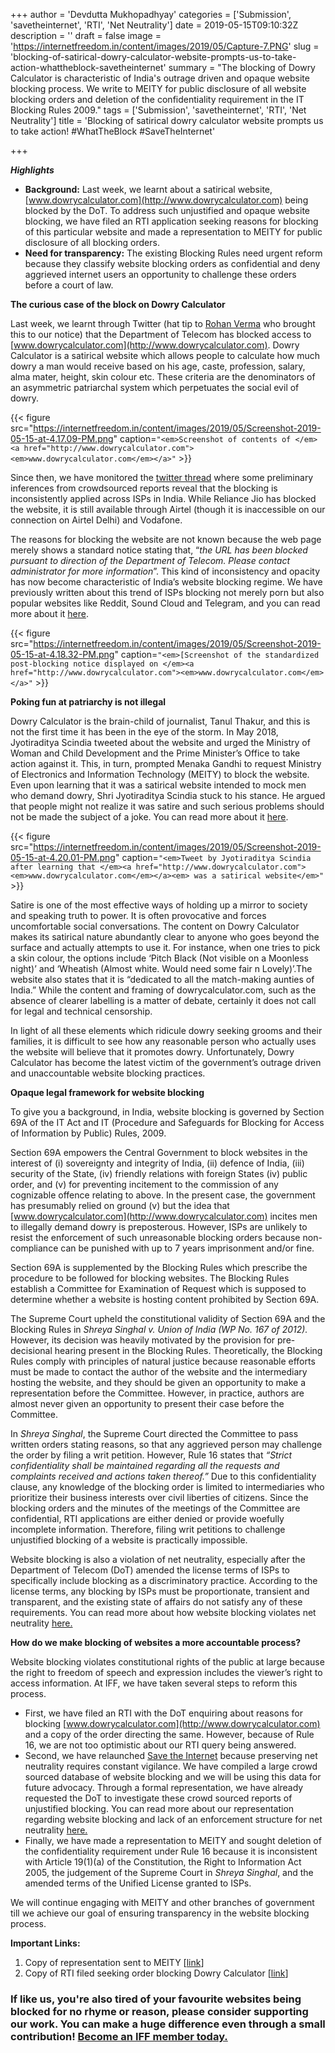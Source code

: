 +++
author = 'Devdutta Mukhopadhyay'
categories = ['Submission', 'savetheinternet', 'RTI', 'Net Neutrality']
date = 2019-05-15T09:10:32Z
description = ''
draft = false
image = 'https://internetfreedom.in/content/images/2019/05/Capture-7.PNG'
slug = 'blocking-of-satirical-dowry-calculator-website-prompts-us-to-take-action-whattheblock-savetheinternet'
summary = "The blocking of Dowry Calculator is characteristic of India's outrage driven and opaque website blocking process. We write to MEITY for public disclosure of all website blocking orders and deletion of the confidentiality requirement in the IT Blocking Rules 2009."
tags = ['Submission', 'savetheinternet', 'RTI', 'Net Neutrality']
title = 'Blocking of satirical dowry calculator website prompts us to take action! #WhatTheBlock #SaveTheInternet'

+++


**_Highlights_**

* ****Background:**** Last week, we learnt about a satirical website, [www.dowrycalculator.com](http://www.dowrycalculator.com) being blocked by the DoT.  To address such unjustified and opaque website blocking, we have filed an RTI application seeking reasons for blocking of this particular website and made a representation to MEITY for public disclosure of all blocking orders.
* **Need for transparency:** The existing Blocking Rules need urgent reform because they classify website blocking orders as confidential and deny aggrieved internet users an opportunity to challenge these orders before a court of law.

**The curious case of the block on Dowry Calculator**

Last week, we learnt through Twitter (hat tip to [Rohan Verma](https://twitter.com/rhnvrm) who brought this to our notice) that the Department of Telecom has blocked access to [www.dowrycalculator.com](http://www.dowrycalculator.com). Dowry Calculator is a satirical website which allows people to calculate how much dowry a man would receive based on his age, caste, profession, salary, alma mater, height, skin colour etc. These criteria are the denominators of an asymmetric patriarchal system which perpetuates the social evil of dowry.

{{< figure src="https://internetfreedom.in/content/images/2019/05/Screenshot-2019-05-15-at-4.17.09-PM.png" caption=`"<em>Screenshot of contents of </em><a href="http://www.dowrycalculator.com"><em>www.dowrycalculator.com</em></a>"` >}}

Since then, we have monitored the [twitter thread](https://twitter.com/rhnvrm/status/1124754245066977280) where some preliminary inferences from crowdsourced reports reveal that the blocking is inconsistently applied across ISPs in India.  While Reliance Jio has blocked the website, it is still available through Airtel (though it is inaccessible on our connection on Airtel Delhi) and Vodafone.

The reasons for blocking the website are not known because the web page merely shows a standard notice stating that, “_the URL has been blocked pursuant to direction of the Department of Telecom. Please contact administrator for more information_”. This kind of inconsistency and opacity has now become characteristic of India’s website blocking regime. We have previously written about this trend of ISPs blocking not merely porn but also popular websites like Reddit, Sound Cloud and Telegram, and you can read more about it [here](https://internetfreedom.in/what-a-week-updates-from-savetheinternet-on-website-blocking/).

{{< figure src="https://internetfreedom.in/content/images/2019/05/Screenshot-2019-05-15-at-4.18.32-PM.png" caption=`"<em>[Screenshot of the standardized post-blocking notice displayed on </em><a href="http://www.dowrycalculator.com"><em>www.dowrycalculator.com</em></a>"` >}}

**Poking fun at patriarchy is not illegal**

Dowry Calculator is the brain-child of journalist, Tanul Thakur, and this is not the first time it has been in the eye of the storm. In May 2018, Jyotiraditya Scindia tweeted about the website and urged the Ministry of Woman and Child Development and the Prime Minister’s Office to take action against it. This, in turn, prompted Menaka Gandhi to request Ministry of Electronics and Information Technology (MEITY) to block the website. Even upon learning that it was a satirical website intended to mock men who demand dowry, Shri Jyotiraditya Scindia stuck to his stance. He argued that people might not realize it was satire and such serious problems should not be made the subject of a joke. You can read more about it [here](https://www.dailyo.in/variety/dowry-harassment-abuse-deaths-dowry-calculator-ncrb-maneka-gandhi-jyotiraditya-scindia-twitter/story/1/24601.html).

{{< figure src="https://internetfreedom.in/content/images/2019/05/Screenshot-2019-05-15-at-4.20.01-PM.png" caption=`"<em>Tweet by Jyotiraditya Scindia after learning that </em><a href="http://www.dowrycalculator.com"><em>www.dowrycalculator.com</em></a><em> was a satirical website</em>"` >}}

Satire is one of the most effective ways of holding up a mirror to society and speaking truth to power. It is often provocative and forces uncomfortable social conversations. The content on Dowry Calculator makes its satirical nature abundantly clear to anyone who goes beyond the surface and actually attempts to use it. For instance, when one tries to pick a skin colour, the options include ‘Pitch Black (Not visible on a Moonless night)’ and ‘Wheatish (Almost white. Would need some fair n Lovely)’.The website also states that it is “dedicated to all the match-making aunties of India.” While the content and framing of dowrycalculator.com, such as the absence of clearer labelling is a matter of debate, certainly it does not call for legal and technical censorship.

In light of all these elements which ridicule dowry seeking grooms and their families, it is difficult to see how any reasonable person who actually uses the website will believe that it promotes dowry. Unfortunately, Dowry Calculator has become the latest victim of the government’s outrage driven and unaccountable website blocking practices.

**Opaque legal framework for website blocking**

To give you a background, in India, website blocking is governed by Section 69A of the IT Act and IT (Procedure and Safeguards for Blocking for Access of Information by Public) Rules, 2009.

Section 69A empowers the Central Government to block websites in the interest of (i) sovereignty and integrity of India, (ii) defence of India, (iii) security of the State, (iv) friendly relations with foreign States (iv) public order, and (v) for preventing incitement to the commission of any cognizable offence relating to above. In the present case, the government has presumably relied on ground (v) but the idea that [www.dowrycalculator.com](http://www.dowrycalculator.com) incites men to illegally demand dowry is preposterous. However, ISPs are unlikely to resist the enforcement of such unreasonable blocking orders because non-compliance can be punished with up to 7 years imprisonment and/or fine.

Section 69A is supplemented by the Blocking Rules which prescribe the procedure to be followed for blocking websites. The Blocking Rules establish a Committee for Examination of Request which is supposed to determine whether a website is hosting content prohibited by Section 69A.

The Supreme Court upheld the constitutional validity of Section 69A and the Blocking Rules in _Shreya Singhal v. Union of India (WP No. 167 of 2012)._ However, its decision was heavily motivated by the provision for pre-decisional hearing present in the Blocking Rules. Theoretically, the Blocking Rules comply with principles of natural justice because reasonable efforts must be made to contact the author of the website and the intermediary hosting the website, and they should be given an opportunity to make a representation before the Committee. However, in practice, authors are almost never given an opportunity to present their case before the Committee.

In _Shreya Singhal_, the Supreme Court directed the Committee to pass written orders stating reasons, so that any aggrieved person may challenge the order by filing a writ petition. However, Rule 16 states that _“Strict confidentiality shall be maintained regarding all the requests and complaints received and actions taken thereof.”_ Due to this confidentiality clause, any knowledge of the blocking order is limited to intermediaries who prioritize their business interests over civil liberties of citizens. Since the blocking orders and the minutes of the meetings of the Committee are confidential, RTI applications are either denied or provide woefully incomplete information.  Therefore, filing writ petitions to challenge unjustified blocking of a website is practically impossible.

Website blocking is also a violation of net neutrality, especially after the Department of Telecom (DoT) amended the license terms of ISPs to specifically include blocking as a discriminatory practice. According to the license terms, any blocking by ISPs must be proportionate, transient and transparent, and the existing state of affairs do not satisfy any of these requirements. You can read more about how website blocking violates net neutrality [here.](https://internetfreedom.in/what-the-block-our-net-neutrality-rules-require-a-monitoring-and-enforcement-structure/)

**How do we make blocking of websites a more accountable process?**

Website blocking violates constitutional rights of the public at large because the right to freedom of speech and expression includes the viewer’s right to access information. At IFF, we have taken several steps to reform this process.

* First, we have filed an RTI with the DoT enquiring about reasons for blocking [www.dowrycalculator.com](http://www.dowrycalculator.com) and a copy of the order directing the same. However, because of Rule 16, we are not too optimistic about our RTI query being answered.
* Second, we have relaunched [Save the Internet](https://savetheinternet.in/) because preserving net neutrality requires constant vigilance. We have compiled a large crowd sourced database of website blocking and we will be using this data for future advocacy. Through a formal representation, we have already requested the DoT to investigate these crowd sourced reports of unjustified blocking. You can read more about our representation regarding website blocking and lack of an enforcement structure for net neutrality [here.](https://drive.google.com/file/d/1wS1gUa0nl3YLM2Tlhjpej8l97cZan-yZ/view)
* Finally, we have made a representation to MEITY and sought deletion of the confidentiality requirement under Rule 16 because it is inconsistent with Article 19(1)(a) of the Constitution, the Right to Information Act 2005, the judgement of the Supreme Court in _Shreya Singhal_, and the amended terms of the Unified License granted to ISPs.

We will continue engaging with MEITY and other branches of government till we achieve our goal of ensuring transparency in the website blocking process.

**Important Links:**

1. Copy of representation sent to MEITY [[link](https://drive.google.com/open?id=14V0n-l8na2Gt2b4cNFlCYInFzmTBKqzg)]
2. Copy of RTI filed seeking order blocking Dowry Calculator [[link](https://drive.google.com/file/d/1mpRaDPLTkOp5PF4T4sWbhvfUYjC_wQa-/view?usp=sharing)]

### If like us, you're also tired of your favourite websites being blocked for no rhyme or reason, please consider supporting our work. You can make a huge difference even through a small contribution! [Become an IFF member today.](https://internetfreedom.in/donate/)

